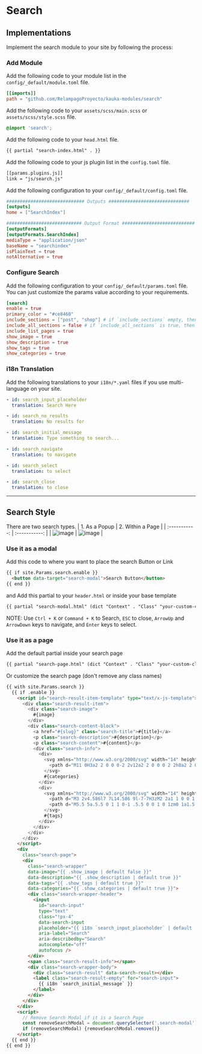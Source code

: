 # Search

## Implementations

Implement the search module to your site by following the process:

### Add Module

Add the following code to your module list in the `config/_default/module.toml` file.

```toml
[[imports]]
path = "github.com/RelampagoProyecto/kauka-modules/search"
```

Add the following code to your `assets/scss/main.scss` or `assets/scss/style.scss` file.

```scss
@import 'search';
```

Add the following code to your `head.html` file.

```html
{{ partial "search-index.html" . }}
```

Add the following code to your js plugin list in the `config.toml` file.

```html
[[params.plugins.js]]
link = "js/search.js"
```

Add the following configuration to your `config/_default/config.toml` file.

```toml
############################# Outputs ##############################
[outputs]
home = ["SearchIndex"]

############################ Output Format ###########################
[outputFormats]
[outputFormats.SearchIndex]
mediaType = "application/json"
baseName = "searchindex"
isPlainText = true
notAlternative = true
```

### Configure Search

Add the following configuration to your `config/_default/params.toml` file. You can just customize the params value according to your requirements.

```toml
[search]
enable = true
primary_color = "#ce8460"
include_sections = ["post", "shop"] # if `include_sections` empty, then sections will come from the `mainSections`
include_all_sections = false # if `include_all_sections` is true, then comment out the `include_sections`
include_list_pages = true
show_image = true
show_description = true
show_tags = true
show_categories = true
```

### i18n Translation

Add the following translations to your `i18n/*.yaml` files if you use multi-language on your site.

```yaml
- id: search_input_placeholder
  translation: Search Here

- id: search_no_results
  translation: No results for

- id: search_initial_message
  translation: Type something to search...

- id: search_navigate
  translation: to navigate

- id: search_select
  translation: to select

- id: search_close
  translation: to close
```

---

## Search Style

There are two search types.
| 1. As a Popup | 2. Within a Page |
| :-----------: | :-----------: |
| ![image](https://github.com/gethugothemes/hugo-modules/assets/87603786/daf67039-f84c-4799-95b8-4d647e0f535f) | ![image](https://github.com/gethugothemes/hugo-modules/assets/87603786/84ab4cc1-e8fd-460c-95f1-e5432b8b792b) |

### Use it as a modal

Add this code to where you want to place the search Button or Link

```html
{{ if site.Params.search.enable }}
  <button data-target="search-modal">Search Button</button>
{{ end }}
```

and Add this partial to your `header.html` or inside your base template

```html
{{ partial "search-modal.html" (dict "Context" . "Class" "your-custom-class") }}
```

NOTE: Use `Ctrl + K` or `Command + K` to Search, `ESC` to close, `ArrowUp` and `ArrowDown` keys to navigate, and `Enter` keys to select.

### Use it as a page

Add the default partial inside your search page

```html
{{ partial "search-page.html" (dict "Context" . "Class" "your-custom-class") }}
```

Or customize the search page (don't remove any class names)

```html
{{ with site.Params.search }}
  {{ if .enable }}
    <script id="search-result-item-template" type="text/x-js-template">
      <div class="search-result-item">
        <div class="search-image">
          #{image}
        </div>
        <div class="search-content-block">
          <a href="#{slug}" class="search-title">#{title}</a>
          <p class="search-description">#{description}</p>
          <p class="search-content">#{content}</p>
          <div class="search-info">
            <div>
              <svg xmlns="http://www.w3.org/2000/svg" width="14" height="14" fill="currentColor" viewBox="0 0 16 16" style="margin-top:-2px">
                <path d="M11 0H3a2 2 0 0 0-2 2v12a2 2 0 0 0 2 2h8a2 2 0 0 0 2-2 2 2 0 0 0 2-2V4a2 2 0 0 0-2-2 2 2 0 0 0-2-2zm2 3a1 1 0 0 1 1 1v8a1 1 0 0 1-1 1V3zM2 2a1 1 0 0 1 1-1h8a1 1 0 0 1 1 1v12a1 1 0 0 1-1 1H3a1 1 0 0 1-1-1V2z"/>
              </svg>
              #{categories}
            </div>
            <div>
              <svg xmlns="http://www.w3.org/2000/svg" width="14" height="14" fill="currentColor" viewBox="0 0 16 16">
                <path d="M3 2v4.586l7 7L14.586 9l-7-7H3zM2 2a1 1 0 0 1 1-1h4.586a1 1 0 0 1 .707.293l7 7a1 1 0 0 1 0 1.414l-4.586 4.586a1 1 0 0 1-1.414 0l-7-7A1 1 0 0 1 2 6.586V2z"/>
                <path d="M5.5 5a.5.5 0 1 1 0-1 .5.5 0 0 1 0 1zm0 1a1.5 1.5 0 1 0 0-3 1.5 1.5 0 0 0 0 3zM1 7.086a1 1 0 0 0 .293.707L8.75 15.25l-.043.043a1 1 0 0 1-1.414 0l-7-7A1 1 0 0 1 0 7.586V3a1 1 0 0 1 1-1v5.086z"/>
              </svg>
              #{tags}
            </div>
          </div>
        </div>
      </div>
    </script>
    <div
      class="search-page">
      <div
        class="search-wrapper"
        data-image="{{ .show_image | default false }}"
        data-description="{{ .show_description | default true }}"
        data-tags="{{ .show_tags | default true }}"
        data-categories="{{ .show_categories | default true }}">
        <div class="search-wrapper-header">
          <input
            id="search-input"
            type="text"
            class="!px-4"
            data-search-input
            placeholder="{{ i18n `search_input_placeholder` | default .input_placeholder }}"
            aria-label="Search"
            aria-describedby="Search"
            autocomplete="off"
            autofocus />
        </div>
        <span class="search-result-info"></span>
        <div class="search-wrapper-body">
          <div class="search-result" data-search-result></div>
          <label class="search-result-empty" for="search-input">
            {{ i18n `search_initial_message` }}
          </label>
        </div>
      </div>
    </div>
    <script>
      // Remove Search Modal if it is a Search Page
      const removeSearchModal = document.querySelector('.search-modal');
      if (removeSearchModal) {removeSearchModal.remove()}
    </script>
  {{ end }}
{{ end }}
```
